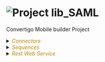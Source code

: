 
# ![](https://github.com/convertigo/convertigo/blob/develop/engine/src/com/twinsoft/convertigo/beans/core/images/project_color_16x16.png?raw=true "Project") lib_SAML

Convertigo Mobile builder Project

<details><summary><span style="color:DarkGoldenRod"><i>Connectors</i></span></summary><blockquote><p>


## ![](https://github.com/convertigo/convertigo/blob/develop/engine/src/com/twinsoft/convertigo/beans/connectors/images/sqlconnector_color_16x16.png?raw=true "SqlConnector") void

void connector, replace or don't use it

<details><summary><span style="color:DarkGoldenRod"><i>Transactions</i></span></summary><blockquote><p>


### ![](https://github.com/convertigo/convertigo/blob/develop/engine/src/com/twinsoft/convertigo/beans/transactions/images/sqltransaction_color_16x16.png?raw=true "SqlTransaction") void

does nothing
</p></blockquote></details>
</p></blockquote></details>

<details><summary><span style="color:DarkGoldenRod"><i>Sequences</i></span></summary><blockquote><p>


<details><summary><b>Authentiticate</b> : This sequence is called by th IDP with a SAMLResponse Token</summary><blockquote><p>


## ![](https://github.com/convertigo/convertigo/blob/develop/engine/src/com/twinsoft/convertigo/beans/sequences/images/genericsequence_color_16x16.png?raw=true "GenericSequence") Authentiticate

This sequence is called by th IDP with a SAMLResponse Token. 

<span style="color:DarkGoldenRod">Variables</span>

<table>
<tr>
<th>
name
</th>
<th>
comment
</th>
</tr>
<tr>
<td>
<img src="https://github.com/convertigo/convertigo/blob/develop/engine/src/com/twinsoft/convertigo/beans/variables/images/variable_color_16x16.png?raw=true "  alt="RequestableVariable" >&nbsp;RelayState
</td>
<td>
An opaque value relayed by the IDP. In our case, the App's URL to be redirected when Auth is done
</td>
</tr>
<tr>
<td>
<img src="https://github.com/convertigo/convertigo/blob/develop/engine/src/com/twinsoft/convertigo/beans/variables/images/variable_color_16x16.png?raw=true "  alt="RequestableVariable" >&nbsp;SAMLResponse
</td>
<td>
The SAMLresponse Token base64 encoded
</td>
</tr>
</table>

</p></blockquote></details>

<details><summary><b>CheckSAMLToken</b> : Checks if the session is already SAML authenticated and if not computes a SAML AutnRequest</summary><blockquote><p>


## ![](https://github.com/convertigo/convertigo/blob/develop/engine/src/com/twinsoft/convertigo/beans/sequences/images/genericsequence_color_16x16.png?raw=true "GenericSequence") CheckSAMLToken

Checks if the session is already SAML authenticated and if not computes a SAML AutnRequest

<span style="color:DarkGoldenRod">Variables</span>

<table>
<tr>
<th>
name
</th>
<th>
comment
</th>
</tr>
<tr>
<td>
<img src="https://github.com/convertigo/convertigo/blob/develop/engine/src/com/twinsoft/convertigo/beans/variables/images/variable_color_16x16.png?raw=true "  alt="RequestableVariable" >&nbsp;CallingApplicationURL
</td>
<td>
The URL we should redirect to when Auth is completed
</td>
</tr>
<tr>
<td>
<img src="https://github.com/convertigo/convertigo/blob/develop/engine/src/com/twinsoft/convertigo/beans/variables/images/variable_color_16x16.png?raw=true "  alt="RequestableVariable" >&nbsp;SAMLEntityId
</td>
<td>
Our SP identity ID
</td>
</tr>
<tr>
<td>
<img src="https://github.com/convertigo/convertigo/blob/develop/engine/src/com/twinsoft/convertigo/beans/variables/images/variable_color_16x16.png?raw=true "  alt="RequestableVariable" >&nbsp;SAMLSsoServiceURL
</td>
<td>
The IDP service URL
</td>
</tr>
</table>

</p></blockquote></details>

<details><summary><b>GenerateAuthnRequest</b> : Utility to compute a AuthnRequest</summary><blockquote><p>


## ![](https://github.com/convertigo/convertigo/blob/develop/engine/src/com/twinsoft/convertigo/beans/sequences/images/genericsequence_color_16x16.png?raw=true "GenericSequence") GenerateAuthnRequest

Utility to compute a AuthnRequest

<span style="color:DarkGoldenRod">Variables</span>

<table>
<tr>
<th>
name
</th>
<th>
comment
</th>
</tr>
<tr>
<td>
<img src="https://github.com/convertigo/convertigo/blob/develop/engine/src/com/twinsoft/convertigo/beans/variables/images/variable_color_16x16.png?raw=true "  alt="RequestableVariable" >&nbsp;IDPEntityID
</td>
<td>

</td>
</tr>
</table>

</p></blockquote></details>
</p></blockquote></details>

<details><summary><span style="color:DarkGoldenRod"><i>Rest Web Service</i></span></summary><blockquote><p>


## ![](https://github.com/convertigo/convertigo/blob/develop/engine/src/com/twinsoft/convertigo/beans/core/images/urlmapper_color_16x16.png?raw=true "UrlMapper") UrlMapper



<details><summary><span style="color:DarkGoldenRod"><i>Mappings</i></span></summary><blockquote><p>


### ![](https://github.com/convertigo/convertigo/blob/develop/engine/src/com/twinsoft/convertigo/beans/rest/images/pathmapping_color_16x16.png?raw=true "PathMapping") /SAML



<details><summary><span style="color:DarkGoldenRod"><i>Operations</i></span></summary><blockquote><p>


### ![](https://github.com/convertigo/convertigo/blob/develop/engine/src/com/twinsoft/convertigo/beans/rest/images/postoperation_color_16x16.png?raw=true "PostOperation") PostOperation



<span style="color:DarkGoldenRod">Parameters</span>

<table>
<tr>
<th>
name
</th>
<th>
comment
</th>
</tr>
<tr>
<td>
<img src="https://github.com/convertigo/convertigo/blob/develop/engine/src/com/twinsoft/convertigo/beans/rest/images/formparameter_color_16x16.png?raw=true "  alt="FormParameter" >&nbsp;RelayState
</td>
<td>

</td>
</tr>
<tr>
<td>
<img src="https://github.com/convertigo/convertigo/blob/develop/engine/src/com/twinsoft/convertigo/beans/rest/images/formparameter_color_16x16.png?raw=true "  alt="FormParameter" >&nbsp;SAMLResponse
</td>
<td>

</td>
</tr>
</table>


<span style="color:DarkGoldenRod">Responses</span>

<table>
<tr>
<th>
name
</th>
<th>
comment
</th>
</tr>
<tr>
<td>
<img src="https://github.com/convertigo/convertigo/blob/develop/engine/src/com/twinsoft/convertigo/beans/rest/images/operationresponse_color_16x16.png?raw=true "  alt="OperationResponse" >&nbsp;302-Response
</td>
<td>
Redirect
</td>
</tr>
</table>

</p></blockquote></details>
</p></blockquote></details>
</p></blockquote></details>
